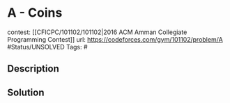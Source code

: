 # A - Coins

contest: [[CFICPC/101102/101102|2016 ACM Amman Collegiate Programming Contest]]
url: https://codeforces.com/gym/101102/problem/A
#Status/UNSOLVED
Tags: #

## Description

## Solution

